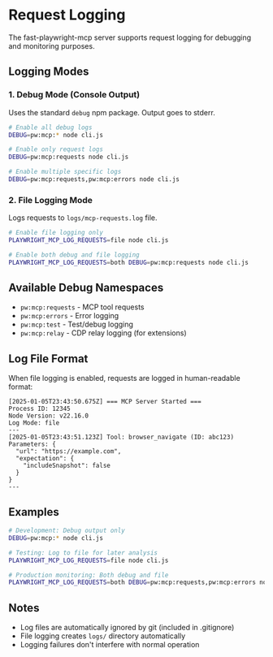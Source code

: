 # Request Logging

The fast-playwright-mcp server supports request logging for debugging and monitoring purposes.

## Logging Modes

### 1. Debug Mode (Console Output)
Uses the standard `debug` npm package. Output goes to stderr.

```bash
# Enable all debug logs
DEBUG=pw:mcp:* node cli.js

# Enable only request logs
DEBUG=pw:mcp:requests node cli.js

# Enable multiple specific logs
DEBUG=pw:mcp:requests,pw:mcp:errors node cli.js
```

### 2. File Logging Mode
Logs requests to `logs/mcp-requests.log` file.

```bash
# Enable file logging only
PLAYWRIGHT_MCP_LOG_REQUESTS=file node cli.js

# Enable both debug and file logging
PLAYWRIGHT_MCP_LOG_REQUESTS=both DEBUG=pw:mcp:requests node cli.js
```

## Available Debug Namespaces

- `pw:mcp:requests` - MCP tool requests
- `pw:mcp:errors` - Error logging
- `pw:mcp:test` - Test/debug logging
- `pw:mcp:relay` - CDP relay logging (for extensions)

## Log File Format

When file logging is enabled, requests are logged in human-readable format:

```
[2025-01-05T23:43:50.675Z] === MCP Server Started ===
Process ID: 12345
Node Version: v22.16.0
Log Mode: file
---
[2025-01-05T23:43:51.123Z] Tool: browser_navigate (ID: abc123)
Parameters: {
  "url": "https://example.com",
  "expectation": {
    "includeSnapshot": false
  }
}
---
```

## Examples

```bash
# Development: Debug output only
DEBUG=pw:mcp:* node cli.js

# Testing: Log to file for later analysis
PLAYWRIGHT_MCP_LOG_REQUESTS=file node cli.js

# Production monitoring: Both debug and file
PLAYWRIGHT_MCP_LOG_REQUESTS=both DEBUG=pw:mcp:requests,pw:mcp:errors node cli.js
```

## Notes

- Log files are automatically ignored by git (included in .gitignore)
- File logging creates `logs/` directory automatically
- Logging failures don't interfere with normal operation